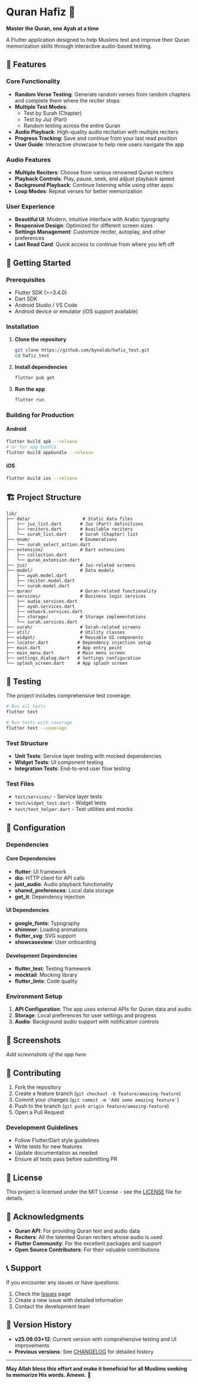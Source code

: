 # Quran Hafiz 📖

**Master the Quran, one Ayah at a time**

A Flutter application designed to help Muslims test and improve their Quran memorization skills through interactive audio-based testing.

## 🌟 Features

### Core Functionality
- **Random Verse Testing**: Generate random verses from random chapters and complete them where the reciter stops
- **Multiple Test Modes**:
  - Test by Surah (Chapter)
  - Test by Juz (Part)
  - Random testing across the entire Quran
- **Audio Playback**: High-quality audio recitation with multiple reciters
- **Progress Tracking**: Save and continue from your last read position
- **User Guide**: Interactive showcase to help new users navigate the app

### Audio Features
- **Multiple Reciters**: Choose from various renowned Quran reciters
- **Playback Controls**: Play, pause, seek, and adjust playback speed
- **Background Playback**: Continue listening while using other apps
- **Loop Modes**: Repeat verses for better memorization

### User Experience
- **Beautiful UI**: Modern, intuitive interface with Arabic typography
- **Responsive Design**: Optimized for different screen sizes
- **Settings Management**: Customize reciter, autoplay, and other preferences
- **Last Read Card**: Quick access to continue from where you left off

## 🚀 Getting Started

### Prerequisites
- Flutter SDK (>=3.4.0)
- Dart SDK
- Android Studio / VS Code
- Android device or emulator (iOS support available)

### Installation

1. **Clone the repository**
   ```bash
   git clone https://github.com/bynalab/hafiz_test.git
   cd hafiz_test
   ```

2. **Install dependencies**
   ```bash
   flutter pub get
   ```

3. **Run the app**
   ```bash
   flutter run
   ```

### Building for Production

#### Android
```bash
flutter build apk --release
# or for app bundle
flutter build appbundle --release
```

#### iOS
```bash
flutter build ios --release
```

## 🏗️ Project Structure

```
lib/
├── data/                    # Static data files
│   ├── juz_list.dart       # Juz (Part) definitions
│   ├── reciters.dart       # Available reciters
│   └── surah_list.dart     # Surah (Chapter) list
├── enum/                   # Enumerations
│   └── surah_select_action.dart
├── extension/              # Dart extensions
│   ├── collection.dart
│   └── quran_extension.dart
├── juz/                    # Juz-related screens
├── model/                  # Data models
│   ├── ayah.model.dart
│   ├── reciter.model.dart
│   └── surah.model.dart
├── quran/                  # Quran-related functionality
├── services/               # Business logic services
│   ├── audio_services.dart
│   ├── ayah.services.dart
│   ├── network.services.dart
│   ├── storage/            # Storage implementations
│   └── surah.services.dart
├── surah/                  # Surah-related screens
├── util/                   # Utility classes
├── widget/                 # Reusable UI components
├── locator.dart           # Dependency injection setup
├── main.dart              # App entry point
├── main_menu.dart         # Main menu screen
├── settings_dialog.dart   # Settings configuration
└── splash_screen.dart     # App splash screen
```

## 🧪 Testing

The project includes comprehensive test coverage:

```bash
# Run all tests
flutter test

# Run tests with coverage
flutter test --coverage
```

### Test Structure
- **Unit Tests**: Service layer testing with mocked dependencies
- **Widget Tests**: UI component testing
- **Integration Tests**: End-to-end user flow testing

### Test Files
- `test/services/` - Service layer tests
- `test/widget_test.dart` - Widget tests
- `test/test_helper.dart` - Test utilities and mocks

## 🔧 Configuration

### Dependencies

#### Core Dependencies
- **flutter**: UI framework
- **dio**: HTTP client for API calls
- **just_audio**: Audio playback functionality
- **shared_preferences**: Local data storage
- **get_it**: Dependency injection

#### UI Dependencies
- **google_fonts**: Typography
- **shimmer**: Loading animations
- **flutter_svg**: SVG support
- **showcaseview**: User onboarding

#### Development Dependencies
- **flutter_test**: Testing framework
- **mocktail**: Mocking library
- **flutter_lints**: Code quality

### Environment Setup

1. **API Configuration**: The app uses external APIs for Quran data and audio
2. **Storage**: Local preferences for user settings and progress
3. **Audio**: Background audio support with notification controls

## 📱 Screenshots

*Add screenshots of the app here*

## 🤝 Contributing

1. Fork the repository
2. Create a feature branch (`git checkout -b feature/amazing-feature`)
3. Commit your changes (`git commit -m 'Add some amazing feature'`)
4. Push to the branch (`git push origin feature/amazing-feature`)
5. Open a Pull Request

### Development Guidelines
- Follow Flutter/Dart style guidelines
- Write tests for new features
- Update documentation as needed
- Ensure all tests pass before submitting PR

## 📄 License

This project is licensed under the MIT License - see the [LICENSE](LICENSE) file for details.

## 🙏 Acknowledgments

- **Quran API**: For providing Quran text and audio data
- **Reciters**: All the talented Quran reciters whose audio is used
- **Flutter Community**: For the excellent packages and support
- **Open Source Contributors**: For their valuable contributions

## 📞 Support

If you encounter any issues or have questions:

1. Check the [Issues](https://github.com/bynalab/hafiz_test/issues) page
2. Create a new issue with detailed information
3. Contact the development team

## 🔄 Version History

- **v25.09.03+12**: Current version with comprehensive testing and UI improvements
- **Previous versions**: See [CHANGELOG](CHANGELOG.md) for detailed history

---

**May Allah bless this effort and make it beneficial for all Muslims seeking to memorize His words. Ameen.** 🤲